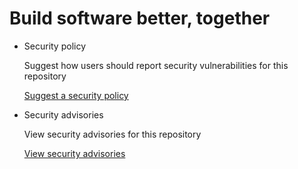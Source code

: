 # Build software better, together

* Security policy

   Suggest how users should report security vulnerabilities for this repository

   [Suggest a security policy](https://github.com/ttscoff/marked-bonus-pack/security/policy)

* Security advisories

   View security advisories for this repository

  [View security advisories](https://github.com/ttscoff/marked-bonus-pack/security/advisories)

